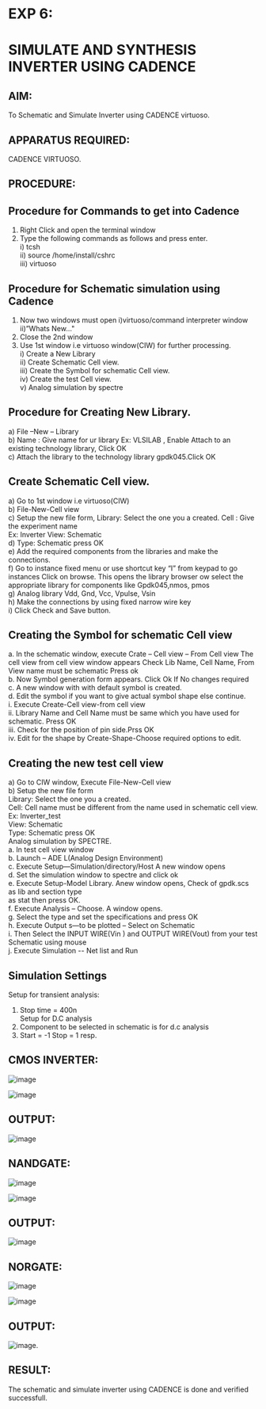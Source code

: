 # EXP 6:

# SIMULATE AND SYNTHESIS INVERTER USING CADENCE

## AIM:
To Schematic and Simulate Inverter using CADENCE virtuoso.

## APPARATUS REQUIRED:

CADENCE VIRTUOSO.

 ## PROCEDURE:

## Procedure for Commands to get into Cadence
1. Right Click and open the terminal window
2. Type the following commands as follows and press enter.<br>
i) tcsh<br>
ii) source /home/install/cshrc<br>
iii) virtuoso

## Procedure for Schematic simulation using Cadence

1. Now two windows must open i)virtuoso/command interpreter window ii)”Whats New…"<br>
2. Close the 2nd window<br>
3. Use 1st window i.e virtuoso window(CIW) for further processing.<br>
i) Create a New Library<br>
ii) Create Schematic Cell view.<br>
iii) Create the Symbol for schematic Cell view.<br>
iv) Create the test Cell view.<br>
v) Analog simulation by spectre<br>

## Procedure for Creating New Library.

a) File –New – Library<br>
b) Name : Give name for ur library Ex: VLSILAB , Enable Attach to an existing technology library,
Click OK<br>
c) Attach the library to the technology library gpdk045.Click OK

## Create Schematic Cell view.

a) Go to 1st window i.e virtuoso(CIW)<br>
b) File-New-Cell view<br>
c) Setup the new file form, Library: Select the one you a created. Cell : Give the experiment name<br>
Ex: Inverter View: Schematic<br>
d) Type: Schematic press OK<br>
e) Add the required components from the libraries and make the connections.<br>
f) Go to instance fixed menu or use shortcut key “I” from keypad to go instances Click on
browse. This opens the library browser ow select the appropriate library for components like
Gpdk045,nmos, pmos<br>
g) Analog library Vdd, Gnd, Vcc, Vpulse, Vsin<br>
h) Make the connections by using fixed narrow wire key<br>
i) Click Check and Save button.

## Creating the Symbol for schematic Cell view

a. In the schematic window, execute Crate – Cell view – From Cell view The cell view from cell
view window appears Check Lib Name, Cell Name, From View name must be schematic Press ok<br>
b. Now Symbol generation form appears. Click Ok If No changes required<br>
c. A new window with with default symbol is created.<br>
d. Edit the symbol if you want to give actual symbol shape else continue.<br>
i. Execute Create-Cell view-from cell view<br>
ii. Library Name and Cell Name must be same which you have used for schematic. Press OK<br>
iii. Check for the position of pin side.Prss OK<br>
iv. Edit for the shape by Create-Shape-Choose required options to edit.

## Creating the new test cell view

a) Go to CIW window, Execute File-New-Cell view<br>
b) Setup the new file form<br>
Library: Select the one you a created.<br>
Cell: Cell name must be different from the name used in schematic cell view. Ex: Inverter_test<br>
View: Schematic<br>
Type: Schematic press OK<br>
Analog simulation by SPECTRE.<br>
a. In test cell view window<br>
b. Launch – ADE L(Analog Design Environment)<br>
c. Execute Setup—Simulation/directory/Host A new window opens<br>
d. Set the simulation window to spectre and click ok<br>
e. Execute Setup-Model Library. Anew window opens, Check of gpdk.scs as lib and section type<br>
as stat then press OK.<br>
f. Execute Analysis – Choose. A window opens.<br>
g. Select the type and set the specifications and press OK<br>
h. Execute Output s—to be plotted – Select on Schematic<br>
i. Then Select the INPUT WIRE(Vin ) and OUTPUT WIRE(Vout) from your test Schematic using mouse<br>
j. Execute Simulation -- Net list and Run

## Simulation Settings

Setup for transient analysis:<br>
1. Stop time = 400n<br>
Setup for D.C analysis<br>
2. Component to be selected in schematic is for d.c analysis<br>
3. Start = -1 Stop = 1 resp.

## CMOS INVERTER:



![image](https://github.com/Gokulnaath03/vlsi-exp-6/assets/167178811/c2296d18-3fed-4cfa-8223-f60bca9cb4d7)

![image](https://github.com/Gokulnaath03/vlsi-exp-6/assets/167178811/4e95ddcd-8c03-4e4e-89bd-34a787cc765e)


## OUTPUT:

![image](https://github.com/Gokulnaath03/vlsi-exp-6/assets/167178811/69fafee7-5935-4c58-bf12-8a3641348e42)



## NANDGATE:

![image](https://github.com/Gokulnaath03/vlsi-exp-6/assets/167178811/73dc9949-16b6-43fa-a127-32805bfb6b18)


![image](https://github.com/Gokulnaath03/vlsi-exp-6/assets/167178811/17a09e43-c09e-4caf-a720-4d89e479dd29)


## OUTPUT:

![image](https://github.com/Gokulnaath03/vlsi-exp-6/assets/167178811/a6079a42-70f2-4296-a816-0995c0718d6c)


## NORGATE:

![image](https://github.com/Gokulnaath03/vlsi-exp-6/assets/167178811/e82faea4-5091-48a5-9af3-e056f9f83bc2)

![image](https://github.com/Gokulnaath03/vlsi-exp-6/assets/167178811/8ceadcd8-26eb-4495-80fd-194071413e41)


## OUTPUT:

![image](https://github.com/Gokulnaath03/vlsi-exp-6/assets/167178811/336c20db-480a-49ce-b74f-311cdbe2d728).




## RESULT:

The schematic and simulate inverter using CADENCE is done and verified successfull.



